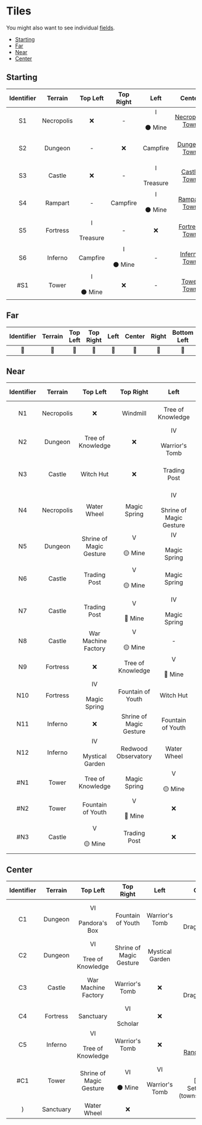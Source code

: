 # Tiles

You might also want to see individual [fields](fields.md).

<!-- MarkdownTOC autolink="true" autoanchor="true" -->

- [Starting](#starting)
- [Far](#far)
- [Near](#near)
- [Center](#center)

<!-- /MarkdownTOC -->

<a id="starting"></a>
## Starting

| Identifier | Terrain | Top Left | Top Right | Left | Center | Right | Bottom Left | Bottom Right |
| :---: | :---: | :---: | :---: | :---: | :---: | :---: | :---: | :---: |
| S1 | Necropolis | ❌ | - | Ⅰ<br><br>⚫️ Mine | [Necropolis Town](towns.md#necropolis) | Campfire | Ⅰ<br><br>Treasure | - |
| S2 | Dungeon | - | ❌ | Campfire | [Dungeon Town](towns.md#dungeon) | Ⅰ<br><br>⚫️ Mine | Ⅰ<br><br>Treasure | - |
| S3 | Castle | ❌ | - | Ⅰ<br><br>Treasure | [Castle Town](towns.md#castle) | Campfire | Ⅰ<br><br>⚫️ Mine | - |
| S4 | Rampart | - | Campfire | Ⅰ<br><br>⚫️ Mine | [Rampart Town](towns.md#rampart) | ❌ | Ⅰ<br><br>Treasure | - |
| S5 | Fortress | Ⅰ<br><br>Treasure | - | ❌ | [Fortress Town](towns.md#fortress) | Campfire | - | Ⅰ<br><br>⚫️ Mine |
| S6 | Inferno | Campfire | Ⅰ<br><br>⚫️ Mine | - | [Inferno Town](towns.md#inferno) | ❌ | Ⅰ<br><br>Treasure | - |
| #S1 | Tower | Ⅰ<br><br>⚫️ Mine | ❌ | - | [Tower Town](towns.md#tower) | - | Campfire | Ⅰ<br><br>Treasure |

<a id="far"></a>
## Far

| Identifier | Terrain | Top Left | Top Right | Left | Center | Right | Bottom Left | Bottom Right |
| :---: | :---: | :---: | :---: | :---: | :---: | :---: | :---: | :---: |
| 🚧 | 🚧 | 🚧 | 🚧 | 🚧 | 🚧 | 🚧 | 🚧 | 🚧 |

<a id="near"></a>
## Near

| Identifier | Terrain | Top Left | Top Right | Left | Center | Right | Bottom Left | Bottom Right |
| :---: | :---: | :---: | :---: | :---: | :---: | :---: | :---: | :---: |
| N1 | Necropolis | ❌ | Windmill | Tree of Knowledge | Ⅳ<br><br>Witch Hut | Sanctuary | Trading Post | Ⅴ<br><br>🔴 Mine |
| N2 | Dungeon | Tree of Knowledge | ❌ | Ⅳ<br><br>Warrior's Tomb | Witch Hut | Sanctuary | Ⅴ<br><br>🔴 Mine | Shrine of Magic Gesture |
| N3 | Castle | Witch Hut | ❌ | Trading Post | Obelisk | Ⅴ<br><br>🔴 Mine | Ⅳ<br><br>Pandora's Box | Tree of Knowledge |
| N4 | Necropolis | Water Wheel | Magic Spring | Ⅳ<br><br>Shrine of Magic Gesture | Obelisk | Ⅴ<br><br>🟡 Mine | Warrior's Tomb | ❌ |
| N5 | Dungeon | Shrine of Magic Gesture | Ⅴ<br><br>🟡 Mine | Ⅳ<br><br>Magic Spring | Obelisk | Warrior's Tomb | ❌ | Water Wheel |
| N6 | Castle | Trading Post | Ⅴ<br><br>🟡 Mine | Magic Spring | Ⅳ<br><br>Pandora's Box | Fountain of Youth | Water Wheel | ❌ |
| N7 | Castle | Trading Post | Ⅴ<br><br>🔴 Mine | Ⅳ<br><br>Magic Spring | Obelisk | Tree of Knowledge | Water Wheel | ❌ |
| N8 | Castle | War Machine Factory | Ⅴ<br><br>🟡 Mine | - | Ⅳ<br><br>Treasure | Temple | Redwood Observatory | ❌ |
| N9 | Fortress | ❌ | Tree of Knowledge | Ⅴ<br><br>🔴 Mine | Obelisk | Shrine of Magic Incantation | Ⅳ<br><br>Scholar | Trading Post |
| N10 | Fortress | Ⅳ<br><br>Magic Spring | Fountain of Youth | Witch Hut | Shrine of Magic Gesture | Ⅴ<br><br>🟡 Mine | ❌ | Warrior's Tomb |
| N11 | Inferno | ❌ | Shrine of Magic Gesture | Fountain of Youth | Obelisk | Ⅴ<br><br>🔴 Mine | Trading Post | Ⅳ<br><br>Star Axis |
| N12 | Inferno | Ⅳ<br><br>Mystical Garden | Redwood Observatory | Water Wheel | ❌ | Trading Post | Treasure | Ⅴ<br><br>🟡 Mine |
| #N1 | Tower | Tree of Knowledge | Magic Spring | Ⅴ<br><br>🟡 Mine | Stables | ❌ | Temple | Windmill |
| #N2 | Tower | Fountain of Youth | Ⅴ<br><br>🔴 Mine | ❌ | Obelisk | Trading Post | Ⅳ<br><br>Treasure | Witch Hut |
| #N3 | Castle | Ⅴ<br><br>🟡 Mine | Trading Post | ❌ | Windmill | Fountain of Youth | Sanctuary | Ⅳ<br><br>Pandora's Box |

<a id="center"></a>
## Center

| Identifier | Terrain | Top Left | Top Right | Left | Center | Right | Bottom Left | Bottom Right |
| :---: | :---: | :---: | :---: | :---: | :---: | :---: | :---: | :---: |
| C1 | Dungeon | Ⅵ<br><br>Pandora's Box | Fountain of Youth | Warrior's Tomb | Ⅶ<br><br>Dragon Utopia | ❌ | Mystical Garden | Ⅵ<br><br>Shrine of Magic Gesture |
| C2 | Dungeon | Ⅵ<br><br>Tree of Knowledge | Shrine of Magic Gesture | Mystical Garden | Ⅶ<br><br>Grail | Temple | Ⅵ<br><br>Pandora's Box | ❌ |
| C3 | Castle | War Machine Factory | Warrior's Tomb | ❌ | Ⅶ<br><br>Dragon Utopia | Trading Post | Ⅵ<br><br>Pandora's Box | Ⅵ<br><br>Magic Spring |
| C4 | Fortress | Sanctuary | Ⅵ<br><br>Scholar | ❌ | Ⅶ<br><br>Grail | Trading Post | Mystical Garden | Ⅵ<br><br>Temple |
| C5 | Inferno | Ⅵ<br><br>Tree of Knowledge | Warrior's Tomb | ❌ | Ⅶ<br><br>[Random Town](towns.md) | Temple | Ⅵ<br><br>Star Axis | Sanctuary |
| #C1 | Tower | Shrine of Magic Gesture | Ⅵ<br><br>⚫️ Mine | Ⅵ<br><br>Warrior's Tomb | Ⅶ<br><br>[Tower Settlement](towns.md#tower
) | Sanctuary | Water Wheel | ❌ |